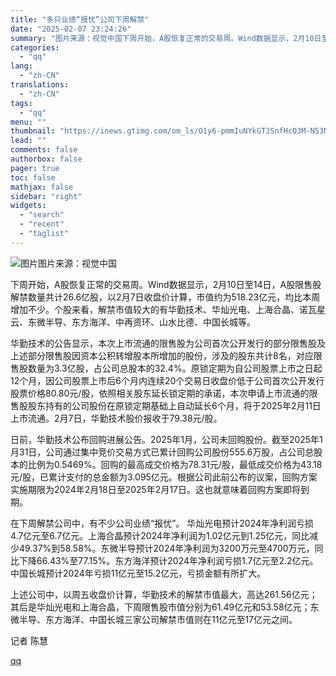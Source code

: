 ```yaml
---
title: "多只业绩“报忧”公司下周解禁"
date: "2025-02-07 23:24:26"
summary: "图片来源：视觉中国下周开始，A股恢复正常的交易周。Wind数据显示，2月10日至14日，A股限售股解..."
categories:
  - "qq"
lang:
  - "zh-CN"
translations:
  - "zh-CN"
tags:
  - "qq"
menu: ""
thumbnail: "https://inews.gtimg.com/om_ls/O1y6-pmmIuNYkGTJSnfHcO3M-N53NshcrNPvXKNslFLPQAA_640360/0"
lead: ""
comments: false
authorbox: false
pager: true
toc: false
mathjax: false
sidebar: "right"
widgets:
  - "search"
  - "recent"
  - "taglist"
---
```


![图片](https://inews.gtimg.com/om_bt/OsVvDgRpXcubHBbTTi5fdG7gANDHcDjKObVkBZPMVD5AQAA/641)图片来源：视觉中国

下周开始，A股恢复正常的交易周。Wind数据显示，2月10日至14日，A股限售股解禁数量共计26.6亿股，以2月7日收盘价计算，市值约为518.23亿元，均比本周增加不少。个股来看，解禁市值较大的有华勤技术、华灿光电、上海合晶、诺瓦星云、东微半导、东方海洋、中再资环、山水比德、中国长城等。

华勤技术的公告显示，本次上市流通的限售股为公司首次公开发行的部分限售股及上述部分限售股因资本公积转增股本所增加的股份，涉及的股东共计8名，对应限售股数量为3.3亿股，占公司总股本的32.4%。原锁定期为自公司股票上市之日起12个月，因公司股票上市后6个月内连续20个交易日收盘价低于公司首次公开发行股票价格80.80元/股，依照相关股东延长锁定期的承诺，本次申请上市流通的限售股股东持有的公司股份在原锁定期基础上自动延长6个月，将于2025年2月11日上市流通。2月7日，华勤技术股价报收于79.38元/股。

日前，华勤技术公布回购进展公告。2025年1月，公司未回购股份。截至2025年1月31日，公司通过集中竞价交易方式已累计回购公司股份555.6万股，占公司总股本的比例为0.5469%。回购的最高成交价格为78.31元/股，最低成交价格为43.18元/股，已累计支付的总金额为3.095亿元。根据公司此前公布的议案，回购方案实施期限为2024年2月18日至2025年2月17日。这也就意味着回购方案即将到期。

在下周解禁公司中，有不少公司业绩“报忧”。 华灿光电预计2024年净利润亏损4.7亿元至6.7亿元。上海合晶预计2024年净利润为1.02亿元到1.25亿元，同比减少49.37%到58.58%。东微半导预计2024年净利润为3200万元至4700万元，同比下降66.43%至77.15%。东方海洋预计2024年净利润亏损1.7亿元至2.2亿元。中国长城预计2024年亏损11亿元至15.2亿元，亏损金额有所扩大。

上述公司中，以周五收盘价计算，华勤技术的解禁市值最大，高达261.56亿元；其后是华灿光电和上海合晶，下周限售股市值分别为61.49亿元和53.58亿元；东微半导、东方海洋、中国长城三家公司解禁市值则在11亿元至17亿元之间。

记者 陈慧

[qq](https://new.qq.com/rain/a/20250207A09DTI00)
